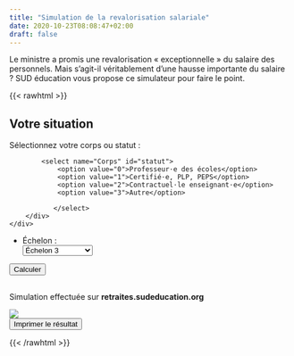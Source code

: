 ```yaml
---
title: "Simulation de la revalorisation salariale"
date: 2020-10-23T08:08:47+02:00
draft: false
---
```


Le ministre a promis une revalorisation « exceptionnelle » du salaire des personnels. Mais s’agit-il véritablement d’une hausse importante du salaire ? SUD éducation vous propose ce simulateur pour faire le point.

{{< rawhtml >}}


<script type="text/javascript" src="js/retraites.js"></script>
<script type="text/javascript" src="js/esthetique.js"></script>
<script type="text/javascript" src="js/impression.js"></script>
<!-- <link rel="stylesheet" type="text/css" href="css/print.css" media="print"> -->

<h2>Votre situation</h2>

<div class="blocSelection">
    <label for="statut">Sélectionnez votre corps ou statut&nbsp;:</label>
    <div id="apparenceStatut">
        <div class="menuSelection">

            <select name="Corps" id="statut">
			    <option value="0">Professeur⋅e des écoles</option>
			    <option value="1">Certifié⋅e, PLP, PEPS</option>
			    <option value="2">Contractuel⋅le enseignant⋅e</option>
				<option value="3">Autre</option>

			   </select>
        </div>
    </div>
</div>


<ul class="formulaire">
    <li>
        <div class="blocSelection">
            <label for="echelon">Échelon&nbsp;:</label>
            <div class="menuSelection">
                <select name="echelon" id="echelon">
			    <option value="1">Échelon 1</option>
			    <option value="2">Échelon 2</option>
			    <option value="3" selected>Échelon 3</option>
			    <option value="4">Échelon 4</option>
			    <option value="5">Échelon 5</option>
			    <option value="6">Échelon 6</option>
			    <option value="7">Échelon 7</option>
			    <option value="8">Échelon 8</option>
			    <option value="9">Échelon 9 et plus</option>
			   </select>
            </div>
        </div>
	</li>
  
</ul>
<div class="boutonCalcul">
    <input type="button" value="Calculer" onclick="calcul();" />
</div>
<!--Balises d'accueil des résultats dans le système actuel -->
<div id="resultat">
	<div id="pourImpression">
		<h2 id="resultatActuel"></h2>
		<p id="resultatActuel-contractuel"></p>
		<p id="salaire"></p>
		<p id="trimestresRequis"></p>
		<p id="trimestresAcquis"></p>
		<p id="retraiteRepartition"></p>
		<!--Balises d'accueil des résultats dans le système à points -->
		<h2 id="resultatPoint"></h2>
		<p id="resultatPoints-contractuel"></p>
		<p id="nombrePoints"></p>
		<p id="agePivot"></p>
		<p id="retraitePoints"></p>
		<p id="pertesMensuelles"></p>
		<p id="pertesAnnuelles"></p>
		<div id = "logo-greve-impression">
			<p>
				Simulation effectuée sur <b>retraites.sudeducation.org</b>
			</p>
			<img src="visuels/visuel/AutocollantOnContinue.png">
		</div>
	</div>
</div>
<div id="impression">
	<div class="boutonCalcul">
		<input type="button" value="Imprimer le résultat" onclick="impression('pourImpression');" />
	</div>
	<div id="remarques">
	</div>
</div>

{{< /rawhtml >}}
